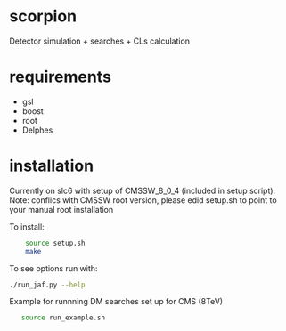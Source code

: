 scorpion
========

Detector simulation + searches + CLs calculation


requirements
============

* gsl
* boost
* root
* Delphes

installation
============

Currently on slc6 with setup of CMSSW_8_0_4 (included in setup script). Note: conflics with CMSSW root version, please edid setup.sh to point to your manual root installation

To install:
```bash
    source setup.sh
    make
```
To see options run with:
```bash
./run_jaf.py --help
```
Example for runnning DM searches set up for CMS (8TeV)
```bash
   source run_example.sh
```


